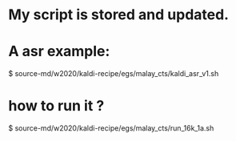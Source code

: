 # My script is stored and updated.

# A asr example:
$ source-md/w2020/kaldi-recipe/egs/malay_cts/kaldi_asr_v1.sh


# how to run it ?
$ source-md/w2020/kaldi-recipe/egs/malay_cts/run_16k_1a.sh 
